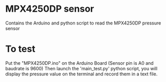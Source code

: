 # MPX4250DP sensor
Contains the Arduino and python script to read the MPX4250DP pressure sensor


# To test
Put the "MPX4250DP.ino" on the Arduino Board (Sensor pin is A0 and baudrate is 9600)
Then launch the 'main_test.py' python script, you will display the pressure value on the terminal and record them in a text file.
